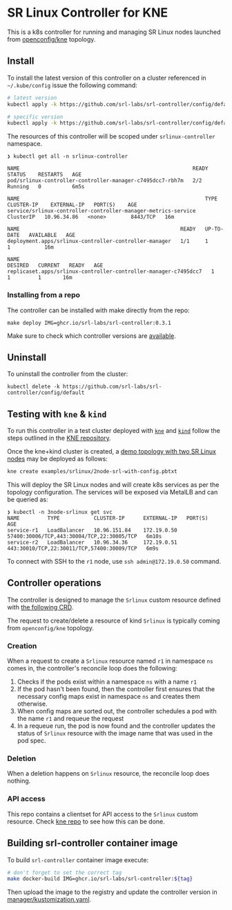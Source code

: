 # SR Linux Controller for KNE

This is a k8s controller for running and managing SR Linux nodes launched from [openconfig/kne](https://github.com/openconfig/kne) topology.

## Install

To install the latest version of this controller on a cluster referenced in `~/.kube/config` issue the following command:

```bash
# latest version
kubectl apply -k https://github.com/srl-labs/srl-controller/config/default

# specific version
kubectl apply -k https://github.com/srl-labs/srl-controller/config/default?ref=v0.3.1
```

The resources of this controller will be scoped under `srlinux-controller` namespace.

```text
❯ kubectl get all -n srlinux-controller

NAME                                                        READY   STATUS    RESTARTS   AGE
pod/srlinux-controller-controller-manager-c7495dcc7-rbh7m   2/2     Running   0          6m5s

NAME                                                            TYPE        CLUSTER-IP    EXTERNAL-IP   PORT(S)    AGE
service/srlinux-controller-controller-manager-metrics-service   ClusterIP   10.96.34.86   <none>        8443/TCP   16m

NAME                                                    READY   UP-TO-DATE   AVAILABLE   AGE
deployment.apps/srlinux-controller-controller-manager   1/1     1            1           16m

NAME                                                              DESIRED   CURRENT   READY   AGE
replicaset.apps/srlinux-controller-controller-manager-c7495dcc7   1         1         1       16m
```

### Installing from a repo

The controller can be installed with make directly from the repo:

```text
make deploy IMG=ghcr.io/srl-labs/srl-controller:0.3.1
```

Make sure to check which controller versions are [available](https://github.com/srl-labs/srl-controller/pkgs/container/srl-controller/versions).

## Uninstall

To uninstall the controller from the cluster:

```text
kubectl delete -k https://github.com/srl-labs/srl-controller/config/default
```

## Testing with `kne` & `kind`

To run this controller in a test cluster deployed with [`kne`](https://github.com/openconfig/kne) and [`kind`](https://kind.sigs.k8s.io/) follow the steps outlined in the [KNE repository](https://github.com/openconfig/kne/tree/main/docs).

Once the kne+kind cluster is created, a [demo topology with two SR Linux nodes](https://github.com/openconfig/kne/blob/db5fe5be01a1b6b65bd79e740e2c819c5aeb50b0/examples/srlinux/2node-srl-with-config.pbtxt) may be deployed as follows:

```bash
kne create examples/srlinux/2node-srl-with-config.pbtxt
```

This will deploy the SR Linux nodes and will create k8s services as per the topology configuration. The services will be exposed via MetalLB and can be queried as:

```text
❯ kubectl -n 3node-srlinux get svc
NAME         TYPE           CLUSTER-IP      EXTERNAL-IP   PORT(S)                                      AGE
service-r1   LoadBalancer   10.96.151.84    172.19.0.50   57400:30006/TCP,443:30004/TCP,22:30005/TCP   6m10s
service-r2   LoadBalancer   10.96.34.36     172.19.0.51   443:30010/TCP,22:30011/TCP,57400:30009/TCP   6m9s
```

To connect with SSH to the `r1` node, use `ssh admin@172.19.0.50` command.

## Controller operations

The controller is designed to manage the `Srlinux` custom resource defined with [the following CRD](https://doc.crds.dev/github.com/srl-labs/srl-controller).

The request to create/delete a resource of kind `Srlinux` is typically coming from `openconfig/kne` topology.

### Creation

When a request to create a `Srlinux` resource named `r1` in namespace `ns` comes in, the controller's reconcile loop does the following:

1. Checks if the pods exist within a namespace `ns` with a name `r1`
2. If the pod hasn't been found, then the controller first ensures that the necessary config maps exist in namespace `ns` and creates them otherwise.
3. When config maps are sorted out, the controller schedules a pod with the name `r1` and requeue the request
4. In a requeue run, the pod is now found and the controller updates the status of `Srlinux` resource with the image name that was used in the pod spec.

### Deletion

When a deletion happens on `Srlinux` resource, the reconcile loop does nothing.

### API access

This repo contains a clientset for API access to the `Srlinux` custom resource. Check [kne repo](https://github.com/openconfig/kne/blob/fc195a73035bcbf344791979ca3e067be47a249c/topo/node/srl/srl.go#L46) to see how this can be done.

## Building srl-controller container image

To build `srl-controller` container image execute:

```bash
# don't forget to set the correct tag
make docker-build IMG=ghcr.io/srl-labs/srl-controller:${tag}
```

Then upload the image to the registry and update the controller version in [manager/kustomization.yaml](config/manager/kustomization.yaml).
